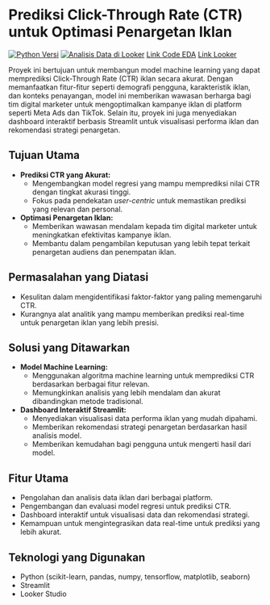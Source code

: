 # Prediksi Click-Through Rate (CTR) untuk Optimasi Penargetan Iklan

[![Python Versi](https://img.shields.io/badge/python-3.8+-blue.svg)](https://www.python.org/downloads/)
[![Analisis Data di Looker](https://img.shields.io/badge/python-3.8+-blue.svg)](https://www.python.org/downloads/)
[Link Code EDA](https://colab.research.google.com/drive/11F9ZP5ABo8ijTdoGWytI9GkDU5mtXRJ-?usp=sharing)
[Link Looker](https://lookerstudio.google.com/u/1/reporting/f522afb9-7fbc-4aa5-8927-2bd6d4e62ccd/page/bLQ4E)

Proyek ini bertujuan untuk membangun model machine learning yang dapat memprediksi Click-Through Rate (CTR) iklan secara akurat. Dengan memanfaatkan fitur-fitur seperti demografi pengguna, karakteristik iklan, dan konteks penayangan, model ini memberikan wawasan berharga bagi tim digital marketer untuk mengoptimalkan kampanye iklan di platform seperti Meta Ads dan TikTok. Selain itu, proyek ini juga menyediakan dashboard interaktif berbasis Streamlit untuk visualisasi performa iklan dan rekomendasi strategi penargetan.

## Tujuan Utama

* **Prediksi CTR yang Akurat:**
    * Mengembangkan model regresi yang mampu memprediksi nilai CTR dengan tingkat akurasi tinggi.
    * Fokus pada pendekatan *user-centric* untuk memastikan prediksi yang relevan dan personal.
* **Optimasi Penargetan Iklan:**
    * Memberikan wawasan mendalam kepada tim digital marketer untuk meningkatkan efektivitas kampanye iklan.
    * Membantu dalam pengambilan keputusan yang lebih tepat terkait penargetan audiens dan penempatan iklan.

## Permasalahan yang Diatasi

* Kesulitan dalam mengidentifikasi faktor-faktor yang paling memengaruhi CTR.
* Kurangnya alat analitik yang mampu memberikan prediksi real-time untuk penargetan iklan yang lebih presisi.

## Solusi yang Ditawarkan

* **Model Machine Learning:**
    * Menggunakan algoritma machine learning untuk memprediksi CTR berdasarkan berbagai fitur relevan.
    * Memungkinkan analisis yang lebih mendalam dan akurat dibandingkan metode tradisional.
* **Dashboard Interaktif Streamlit:**
    * Menyediakan visualisasi data performa iklan yang mudah dipahami.
    * Memberikan rekomendasi strategi penargetan berdasarkan hasil analisis model.
    * Memberikan kemudahan bagi pengguna untuk mengerti hasil dari model.

## Fitur Utama

* Pengolahan dan analisis data iklan dari berbagai platform.
* Pengembangan dan evaluasi model regresi untuk prediksi CTR.
* Dashboard interaktif untuk visualisasi data dan rekomendasi strategi.
* Kemampuan untuk mengintegrasikan data real-time untuk prediksi yang lebih akurat.

## Teknologi yang Digunakan

* Python (scikit-learn, pandas, numpy, tensorflow, matplotlib, seaborn)
* Streamlit
* Looker Studio


